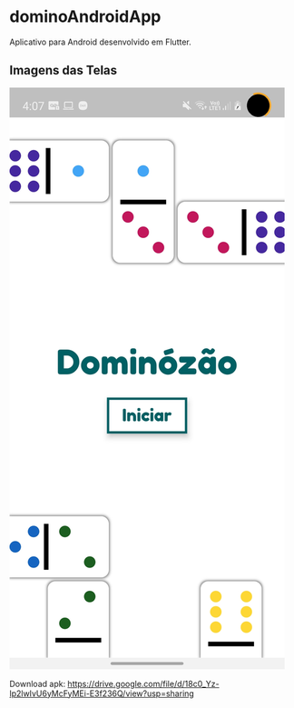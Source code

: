 # dominoAndroidApp
Aplicativo para Android desenvolvido em Flutter.

## Imagens das Telas

![Home](https://github.com/jp98smartins/dominoAndroidApp/blob/master/Imagens%20das%20Telas/1.jpeg)

Download apk: https://drive.google.com/file/d/18c0_Yz-lp2lwIvU6yMcFyMEi-E3f236Q/view?usp=sharing
